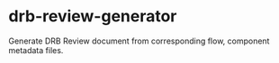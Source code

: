 # drb-review-generator
Generate DRB Review document from corresponding flow, component metadata files.
